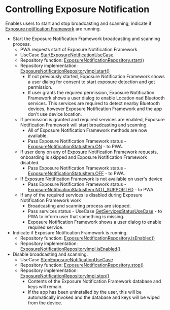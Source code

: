 # Controlling Exposure Notification

Enables users to start and stop broadcasting and scanning, indicate if [Exposure notification Framework](https://www.google.com/covid19/exposurenotifications/) are running.

- Start the Exposure Notification Framework broadcasting and scanning process.
  - PWA requests start of Exposure Notification Framework
  - UseCase [StartExposureNotificationUseCase](../domain/src/main/java/pl/gov/mc/protegosafe/domain/usecase/StartExposureNotificationUseCase.kt).
  - Repository function: [ExposureNotificationRepository.start()](../domain/src/main/java/pl/gov/mc/protegosafe/domain/repository/ExposureNotificationRepository.kt)
  - Repository implementation: [ExposureNotificationRepositoryImpl.start()](../data/src/main/java/pl/gov/mc/protegosafe/data/repository/ExposureNotificationRepositoryImpl.kt)
    - If not previously started, Exposure Notification Framework shows a user dialog for consent to start exposure detection and get permission.
    - If user grants the required permission, Exposure Notification Framework shows a user dialog to enable Location nad Bluetooth services. This services are required to detect nearby Bluetooth devices, however Exposure Notification Framework and the app don't use device location.
  - If permission is granted and required services are enabled, Exposure Notification Framework will start broadcasting and scanning.
    - All of Exposure Notification Framework methods are now available.
    - Pass Exposure Notification Framework status - [ExposureNotificationStatusItem.ON](../domain/src/main/java/pl/gov/mc/protegosafe/domain/model/ExposureNotificationStatusItem.kt) - to PWA.
  - If user deny on any of Exposure Notification Framework requests, onboarding is skipped and Exposure Notification Framework disabled.
    - Pass Exposure Notification Framework status - [ExposureNotificationStatusItem.OFF](../domain/src/main/java/pl/gov/mc/protegosafe/domain/model/ExposureNotificationStatusItem.kt) - to PWA.
  - If Exposure Notification Framework is not available on user's device
    - Pass Exposure Notification Framework status - [ExposureNotificationStatusItem.NOT_SUPPORTED](../domain/src/main/java/pl/gov/mc/protegosafe/domain/model/ExposureNotificationStatusItem.kt) - to PWA.
  - If any of the required services is disabled during Exposure Notification Framework work
    - Broadcasting and scanning process are stopped.
    - Pass services status - UseCase [GetServicesStatusUseCase](../domain/src/main/java/pl/gov/mc/protegosafe/domain/usecase/GetServicesStatusUseCase.kt) - to PWA to inform user that something is missing.
    - Exposure Notification Framework shows a user dialog to enable required service.
- Indicate if Exposure Notification Framework is running.
  - Repository function: [ExposureNotificationRepository.isEnabled()](../domain/src/main/java/pl/gov/mc/protegosafe/domain/repository/ExposureNotificationRepository.kt)
  - Repository implementation: [ExposureNotificationRepositoryImpl.isEnabled()](../data/src/main/java/pl/gov/mc/protegosafe/data/repository/ExposureNotificationRepositoryImpl.kt)
- Disable broadcasting and scanning.
  - UseCase [StopExposureNotificationUseCase](../domain/src/main/java/pl/gov/mc/protegosafe/domain/usecase/StopExposureNotificationUseCase.kt)
  - Repository function: [ExposureNotificationRepository.stop()](../domain/src/main/java/pl/gov/mc/protegosafe/domain/repository/ExposureNotificationRepository.kt)
  - Repository implementation: [ExposureNotificationRepositoryImpl.stop()](../data/src/main/java/pl/gov/mc/protegosafe/data/repository/ExposureNotificationRepositoryImpl.kt)
    - Contents of the Exposure Notification Framework database and keys will remain.
    - If the app has been uninstalled by the user, this will be automatically invoked and the database and keys will be wiped from the device.
